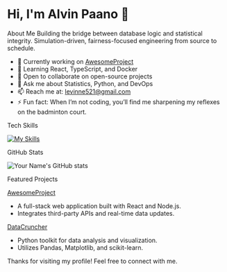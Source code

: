 # Hi, I'm Alvin Paano 👋

About Me
Building the bridge between database logic and statistical integrity. Simulation-driven, fairness-focused engineering from source to schedule.

- 🔭 Currently working on [AwesomeProject](https://github.com/yourusername/awesomeproject)
- 🌱 Learning React, TypeScript, and Docker
- 👯 Open to collaborate on open-source projects
- 💬 Ask me about Statistics, Python, and DevOps
- 📫 Reach me at: levinne521@gmail.com
- ⚡ Fun fact: When I’m not coding, you’ll find me sharpening my reflexes on the badminton court.

Tech Skills

[![My Skills](https://skillicons.dev/icons?i=js,python,react,nodejs,docker,aws)](https://skillicons.dev)

GitHub Stats

![Your Name's GitHub stats](https://github-readme-stats.vercel.app/api?username=yourusername&show_icons=true&theme=radical)

Featured Projects

[AwesomeProject](https://github.com/yourusername/awesomeproject)
- A full-stack web application built with React and Node.js.
- Integrates third-party APIs and real-time data updates.

[DataCruncher](https://github.com/yourusername/datacruncher)
- Python toolkit for data analysis and visualization.
- Utilizes Pandas, Matplotlib, and scikit-learn.



Thanks for visiting my profile! Feel free to connect with me.

